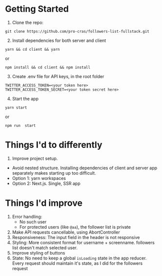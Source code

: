 # Getting Started

1. Clone the repo:

```
git clone https://github.com/pro-cras/followers-list-fullstack.git
```

2. Install dependencies for both server and client

```
yarn && cd client && yarn
```

or

```
npm install && cd client && npm install
```

3. Create .env file for API keys, in the root folder

```
TWITTER_ACCESS_TOKEN=<your token here>
TWITTER_ACCESS_TOKEN_SECRET=<your token secret here>
```

4. Start the app

```
yarn start
```

or

```
npm run  start
```

# Things I'd to differently

1. Improve project setup.

- Avoid nested structure. Installing dependencies of client and server app separately makes starting up too difficult.
- Option 1: yarn workspaces
- Option 2: Next.js. Single, SSR app

# Things I'd improve

1. Error handling:
   - No such user
   - For protected users (like `@aa`), the follower list is private
1. Make API requests cancellable, using AbortController
1. Responsiveness: The input field in the header is not responsive
1. Styling: More consistent format for username + screenname. followers list doesn't match selected user.
1. Improve styling of buttons
1. State: No need to keep a global `isLoading` state in the app reducer. Every request should maintain it's state, as I did for the followers request
